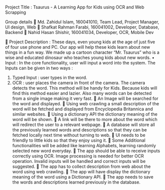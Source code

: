 Project Title : Tsaurus - A Learning App for Kids using OCR and Web Scrapping

Group details
 Md. Zahidul Islam, 160041010, Team Lead, Project Manager, UI design, Web
 Shafkat Rahman Farabi, 160041002, Developer, Database, Backend
 Nahid Hasan Shishir, 160041034, Developer, OCR, Mobile Dev

 Project Description :
These days, even young kids at the age of just five of four use phone and PC. Our app will help these kids learn about new things in a fun way.
We made up a cartoon character “Mr. Tsaurus” who is a wise and educated dinosaur who teaches young kids about new words.
• Input : In the core functionality, user will input a word into the system. The Inputs can be given in two ways :
1. Typed Input : user types in the word.
2. OCR : user places the camera in front of the camera. The camera detects the word. This method will be handy for Kids. Because kids will find this method easier and lazier. Also many words can be detected from a single image making it very fast.
 An Image will be searched for the word and displayed.
 Using web crawling a small description of the word will be fetched and displayed from Encyclopedia Britannica and similar websites.
 Using a dictionary API the dictionary meaning of the word will be shown.
 A link will be there to more about the word which will redirect the user to a relevant webpage.
 A database will store all the previously learned words and descriptions so that they can be fetched locally next time without turning to web.
 UI needs to be friendly to little kids so that they enjoy using it.
 Some Additional functionalities will be added like learning Alphabets, learning randomly selected new word everyday.
 The app should be able to receive inputs correctly using OCR. Image processing is needed for better OCR operation. Invalid inputs will be handled and correct inputs will be suggested.
 The app has to collect description from web about the word using web crawling.
 The app will have display the dictionary meaning of the word using a Dictionary API.
 The app needs to save the words and descriptions learned previously in the database.
